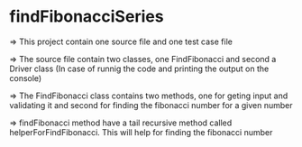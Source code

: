 # findFibonacciSeries


=> This project contain one source file and one test case file 

=> The source file contain two classes, one FindFibonacci and second a Driver class (In case of runnig the code and printing the output on the console)

=> The FindFibonacci class contains two methods, one for geting input and validating it and second for finding the fibonacci number for a given number

=> findFibonacci method have a tail recursive method called helperForFindFibonacci. This will help for finding the fibonacci number

